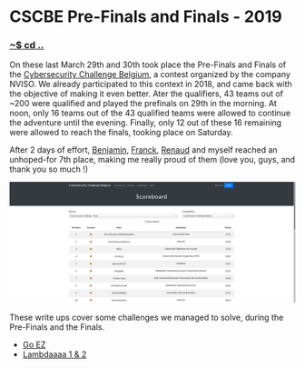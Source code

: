 # CSCBE Pre-Finals and Finals - 2019

### [~$ cd ..](../)

On these last March 29th and 30th took place the Pre-Finals and Finals of the [Cybersecurity Challenge Belgium](www.cybersecuritychallenge.be), a contest organized by the company NVISO. We already participated to this
context in 2018, and came back with the objective of making it even better. Ater the qualifiers, 43 teams out of ~200 were qualified and played the prefinals on 29th in the morning. At noon, only 16 teams out of
the 43 qualified teams were allowed to continue the adventure until the evening. Finally, only 12 out of these 16 remaining were allowed to reach the finals, tooking place on Saturday.

After 2 days of effort, [Benjamin](https://nicode.me/), [Franck](https://alect096.github.io/), [Renaud](http://renaud11232.github.io/) and myself reached an unhoped-for 7th place, making me really proud of them (love you, guys, and thank you so much !)
 
![scoreboard](scoreboard.png)

These write ups cover some challenges we managed to solve, during the Pre-Finals and the Finals.

* [Go EZ](go_ez/)
* [Lambdaaaa 1 & 2](lambdasss/)

